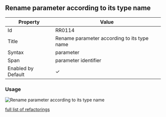 ## Rename parameter according to its type name

| Property           | Value                                       |
| ------------------ | ------------------------------------------- |
| Id                 | RR0114                                      |
| Title              | Rename parameter according to its type name |
| Syntax             | parameter                                   |
| Span               | parameter identifier                        |
| Enabled by Default | &#x2713;                                    |

### Usage

![Rename parameter according to its type name](../../images/refactorings/RenameParameterAccordingToTypeName.png)

[full list of refactorings](Refactorings.md)